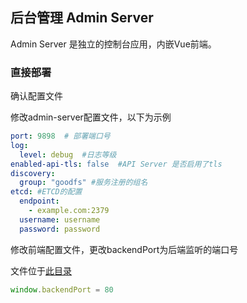 ## 后台管理 Admin Server

Admin Server 是独立的控制台应用，内嵌Vue前端。

### 直接部署

确认配置文件

修改admin-server配置文件，以下为示例

```yaml
port: 9898  # 部署端口号
log:
  level: debug  #日志等级
enabled-api-tls: false  #API Server 是否启用了tls
discovery:
  group: "goodfs" #服务注册的组名
etcd: #ETCD的配置
  endpoint:
    - example.com:2379
  username: username
  password: password
```

修改前端配置文件，更改backendPort为后端监听的端口号

文件位于[此目录](./ui/public/config.js)

```js
window.backendPort = 80
```